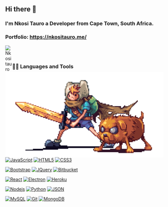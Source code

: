 ## Hi there 👋

### I'm Nkosi Tauro a Developer from Cape Town, South Africa.

### Portfolio: https://nkositauro.me/

<a href="https://www.linkedin.com/in/nkosi-tauro/">
  <img align="left" alt="Nkosi tauro" width="22px" src="https://cdn.jsdelivr.net/npm/simple-icons@v3/icons/linkedin.svg" />
</a>


<br />
<br />

  <img align="right" alt="GIF" src="Assets/adventuretime.gif" />
  
### 👨‍💻 Languages and Tools

<br />

[![JavaScript](https://img.shields.io/badge/-JavaScript-black?style=flat&logo=javascript&link=https://github.com/nkosi-tauro)](https://github.com/nkosi-tauro) 
[![HTML5](https://img.shields.io/badge/-HTML5-E34F26?style=flat&logo=html5&logoColor=white&link=https://github.com/nkosi-tauro)](https://github.com/nkosi-tauro) 
[![CSS3](https://img.shields.io/badge/-CSS3-1572B6?style=flat&logo=css3&link=https://github.com/nkosi-tauro)](https://github.com/nkosi-tauro)

[![Bootstrap](https://img.shields.io/badge/-Bootstrap-563D7C?style=flat&logo=bootstrap&link=https://github.com/nkosi-tauro)](https://github.com/nkosi-tauro)
[![JQuery](https://img.shields.io/badge/-JQuery-blue?style=flat&logo=jquery&link=https://github.com/nkosi-tauro)](https://github.com/nkosi-tauro)
[![Bitbucket](https://img.shields.io/badge/-Bitbucket-blue?style=flat&logo=bitbucket&link=https://github.com/nkosi-tauro)](https://github.com/nkosi-tauro)

[![React](https://img.shields.io/badge/-React-black?style=flat&logo=react&link=https://github.com/nkosi-tauro)](https://github.com/nkosi-tauro) 
[![Electron](https://img.shields.io/badge/-Electron-gray?style=flat&logo=electron&link=https://github.com/nkosi-tauro)](https://github.com/nkosi-tauro) 
[![Heroku](https://img.shields.io/badge/-Heroku-gray?style=flat&logo=heroku&link=https://github.com/nkosi-tauro)](https://github.com/nkosi-tauro) 


[![Nodejs](https://img.shields.io/badge/-Nodejs-green?style=flat&logo=Node.js&link=https://github.com/nkosi-tauro)](https://github.com/nkosi-tauro) 
[![Python](https://img.shields.io/badge/-Python-black?style=flat&logo=python&link=https://github.com/nkosi-tauro)](https://github.com/nkosi-tauro) 
[![JSON](https://img.shields.io/badge/-json-02569B?style=flat&logo=json&link=https://github.com/nkosi-tauro)](https://github.com/nkosi-tauro)

[![MySQL](https://img.shields.io/badge/-MySQL-black?style=flat&logo=mysql&link=https://github.com/nkosi-tauro)](https://github.com/nkosi-tauro)
[![Git](https://img.shields.io/badge/-Git-black?style=flat&logo=git&link=https://github.com/nkosi-tauro)](https://github.com/nkosi-tauro) 
[![MongoDB](https://img.shields.io/badge/-MongoDB-FCA121?style=flat&logo=mongodb&link=https://github.com/nkosi-tauro)](https://github.com/nkosi-tauro) 